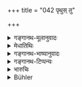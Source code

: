 +++
title = "042 पृथुस् तु"

+++

<details><summary>गङ्गानथ-मूलानुवादः</summary>

But through discipline Pṛthu and Manu obtained kingdoms, Kubera obtained the lordship of wealth and the son of Gādhi attained Brāhmaṇahood.—(42)
</details>

<details><summary>मेधातिथिः</summary>

**ब्राह्मण्यं चैव गाधिजः** ।

- <u>ननु</u> च राज्याधिकारे को ब्राह्मण्यप्राप्त्युपन्यासावसरः । राष्ट्रप्राप्तिर् एव यथापूर्वं वर्णयितव्या ।

- <u>उच्यते</u> । धनैश्वर्याद् अपि जात्युत्कर्षो दुष्प्रापः, सर्वाधिकारहेतुत्वात् ।

- <u>ननु</u> च कथं तस्य विनयो हेतुः । षाड्गुण्यप्रयोगः अप्रमादः अतिव्ययवर्जनं अलोभः व्यसनासेवनं एवमादीनि विनयः । तद् एतद् ब्राह्मण्यस्यैकम् अपि न कारणम् । तपो हि तत्र कारणत्वेन श्रुतम्- "विश्वामित्रस् तपस् तेपे नानृषेः पुत्रः स्याम्" इत्य् एवमादि ।

- <u>उच्यते</u> । नार्थशास्त्रोक्तैव नीतिर् नयः । किं तर्हि, शास्त्रीयो विधिर् लोकाचारश् च । शास्त्रे च तपसा जात्युत्कर्षो जन्मान्तरे प्राप्यते इति विहितम् एव । विश्वामित्रस्य ब्राह्मण्यं तु तस्मिन्न् एव जन्मनि क्षत्रियस्य सत इत्याख्यातम् एव ॥ ७.४२ ॥
</details>

<details><summary>गङ्गानथ-भाष्यानुवादः</summary>

‘*The son of Gadhi* (*Gādhi*?) *attained Brāhmaṇahood*.’—

*Objection*—“*In* connection with the subject of Kings and kingdoms,
where was the occasion for citing an instance of the attaining of
*Brāhmaṇahood?* It was necessary to cite cases of the obtaining of
kingdoms only, as was done in the first half of the verse.”

Our answer is that as a matter of fact a higher caste is more difficult
to attain than sovereignty over riches; because the higher caste carries
with it all its privileges.

*Objection*—“But how can, *vinaya*, discipline, be the cause of that?
‘Discipline’ consists in such qualifications as—the proper employment of
the six means of success, alertness, thrift, non-avariciousness, freedom
from evil habits, and so forth; and not one of these can be the cause of
bringing about Brāhmaṇahood. In fact Austerity has been declared to be
the cause of that, in such texts as—‘Viśvāmitra practised austerities
with the view that he may not remain the son of a non-sage’ and so
forth.”

Our answer is as follows:—The ‘*Naya*’, ‘conduct’, here spoken of (as
‘*Vinaya*’, ‘discipline’), is not what has been described in the Science
of Politics; it is what has been enjoined in the scriptures and is
observed in ordinary practice; and in the scriptures it has been laid
down that ‘by means of Austerity, the higher caste is attained during
another life’; while in the case of Viśvāmitra, Brāhmaṇahood was
attained during the same life in which he was a *Kṣatriya*, as has been
described in the books.—(42)
</details>

<details><summary>गङ्गानथ-टिप्पन्यः</summary>

“Pṛthu (*cf*. 9.44) was the title of several gods as well as kings. The
one meant is probably he whose happy reign is described in the 7th and
12th books of the Mahābhārata. Manu needs only an exclamation \[Hopkins
evidently forgets (1) that the person speaking is not *Manu* himself,
and (2) that there have been several Manus\]. ‘Kubera was god of wealth
and Gādhi’s son was Viśvāmitra who was born a Kṣatriya.”—Hopkins.

Gharpure refers to the Mahābhārata, Śāntiparva (58-107) and Bhāgavata
(4-13, 145).

This verse is quoted in *Vīramitrodaya* (Rājanīti, p. 120).
</details>

<details><summary>भारुचिः</summary>

त्रिभिः शॢओकैर् विनयस्य प्रत्यक्षफलतां वेनादिदृष्टान्तैर् दर्शयति विनयाधानप्ररोचनाय ॥ ७.४२ ॥

_एवं च सत्य् आहितविनयो राजा-_
</details>

<details><summary>Bühler</summary>

042	But by humility Prithu and Manu gained sovereignty, Kubera the position of the Lord of wealth, and the son of Gadhi the rank of a Brahmana.
</details>
